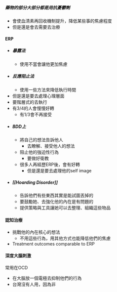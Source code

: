 ##### 藥物的部分大部分都是用抗憂鬱劑
- 會使血清素再回收機制提升，降低某些事的焦慮程度
- 但是還是會去需要去治療


#### ERP 
- ##### 暴露法
	- 使用不當會讓他更加焦慮
- ##### 反應阻止法
	- 使用一些方法來降低執行時間
- 但是還是要去處理心理層面
- 要階層式的去執行
- 有3/4的人會慢慢好轉
	- 有1/3會不再接受
- ##### BDD上
	- 將自己的想法告訴他人
		- 去瞭解、接受他人的想法
	- 阻止他的強迫性行為
		- 要做好衛教
	- 很多人再經歷ERP後，會有好轉
		- 但是還是要去處理他的self image
- ##### [[Hoarding Disorder]]
	- 告訴他們有些東西其實是能試圖丟掉的 
	- 要鼓勵她、去強化他的內在是有問題的
	- 提供策略與工具讓她可以去整理、組織這些物品
#### 認知治療
- 挑戰他的內在核心的想法
	- 不用這些行為，用其他方式也能降低他們的焦慮
- Treatment outcomes comparable to ERP

#### 深度大腦刺激 
常用在OCD
- 在大腦放一個電極去抑制他們的行為
- 台灣沒有人用，因為非